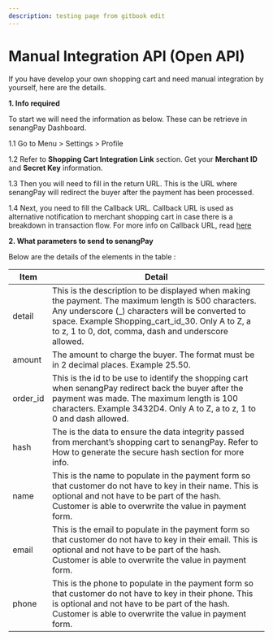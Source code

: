 ```yaml
---
description: testing page from gitbook edit
---
```


# Manual Integration API (Open API)

If you have develop your own shopping cart and need manual integration by yourself, here are the details.

&#x20;

**1. Info required**

To start we will need the information as below. These can be retrieve in senangPay Dashboard.

1.1 Go to Menu > Settings > Profile

1.2 Refer to **Shopping Cart Integration Link** section. Get your **Merchant ID** and **Secret Key** information.

1.3 Then you will need to fill in the return URL. This is the URL where senangPay will redirect the buyer after the payment has been processed.

1.4 Next, you need to fill the Callback URL. Callback URL is used as alternative notification to merchant shopping cart in case there is a breakdown in transaction flow. For more info on Callback URL, read [here ](https://guide.senangpay.my/callback-url/)

&#x20;

**2. What parameters to send to senangPay**

Below are the details of the elements in the table :

| Item      | Detail                                                                                                                                                                                                                                                                  |
| --------- | ----------------------------------------------------------------------------------------------------------------------------------------------------------------------------------------------------------------------------------------------------------------------- |
| detail    | This is the description to be displayed when making the payment. The maximum length is 500 characters. Any underscore (\_) characters will be converted to space. Example Shopping\_cart\_id\_30. Only A to Z, a to z, 1 to 0, dot, comma, dash and underscore allowed. |
| amount    | The amount to charge the buyer. The format must be in 2 decimal places. Example 25.50.                                                                                                                                                                                  |
| order\_id | This is the id to be use to identify the shopping cart when senangPay redirect back the buyer after the payment was made. The maximum length is 100 characters. Example 3432D4. Only A to Z, a to z, 1 to 0 and dash allowed.                                           |
| hash      | The is the data to ensure the data integrity passed from merchant’s shopping cart to senangPay. Refer to How to generate the secure hash section for more info.                                                                                                         |
| name      | This is the name to populate in the payment form so that customer do not have to key in their name. This is optional and not have to be part of the hash. Customer is able to overwrite the value in payment form.                                                      |
| email     | This is the email to populate in the payment form so that customer do not have to key in their email. This is optional and not have to be part of the hash. Customer is able to overwrite the value in payment form.                                                    |
| phone     | This is the phone to populate in the payment form so that customer do not have to key in their phone. This is optional and not have to be part of the hash. Customer is able to overwrite the value in payment form.                                                    |

&#x20;
